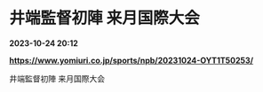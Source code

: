 # 井端監督初陣 来月国際大会

**2023-10-24 20:12**

**https://www.yomiuri.co.jp/sports/npb/20231024-OYT1T50253/**

井端監督初陣 来月国際大会